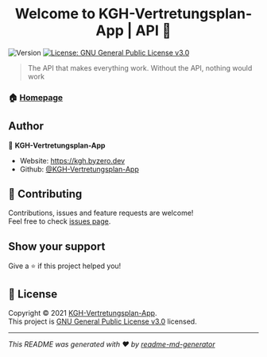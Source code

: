 <h1 align="center">Welcome to KGH-Vertretungsplan-App | API 👋</h1>
<p>
  <img alt="Version" src="https://img.shields.io/badge/version-v1.0-blue.svg?cacheSeconds=2592000" />
  <a href="https://github.com/KGH-Vertretungsplan-App/API/blob/main/LICENSE" target="_blank">
    <img alt="License: GNU General Public License v3.0" src="https://img.shields.io/badge/License-GNU General Public License v3.0-yellow.svg" />
  </a>
</p>

> The API that makes everything work. Without the API, nothing would work

### 🏠 [Homepage](https://cloud.0network.de/vertretungsplan)

## Author

👤 **KGH-Vertretungsplan-App**

* Website: https://kgh.byzero.dev
* Github: [@KGH-Vertretungsplan-App](https://github.com/KGH-Vertretungsplan-App)

## 🤝 Contributing

Contributions, issues and feature requests are welcome!<br />Feel free to check [issues page](https://github.com/KGH-Vertretungsplan-App/API/issues). 

## Show your support

Give a ⭐️ if this project helped you!

## 📝 License

Copyright © 2021 [KGH-Vertretungsplan-App](https://github.com/KGH-Vertretungsplan-App).<br />
This project is [GNU General Public License v3.0](https://github.com/KGH-Vertretungsplan-App/API/blob/main/LICENSE) licensed.

***
_This README was generated with ❤️ by [readme-md-generator](https://github.com/kefranabg/readme-md-generator)_
